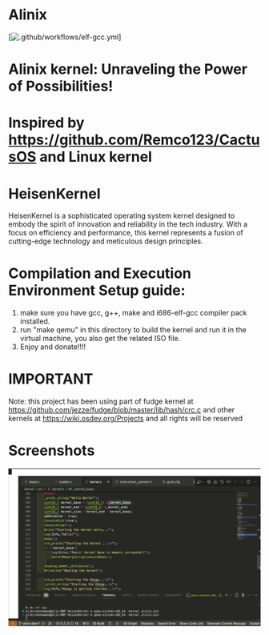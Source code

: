 # Alinix
[![.github/workflows/elf-gcc.yml](https://github.com/MirMohammadd/AliNix/blob/main/.github/workflows/elf-gcc.yml)]

# Alinix kernel: Unraveling the Power of Possibilities!
# Inspired by https://github.com/Remco123/CactusOS and Linux kernel
# HeisenKernel
HeisenKernel is a sophisticated operating system kernel designed to embody the spirit of innovation and reliability in the tech industry. With a focus on efficiency and performance, this kernel represents a fusion of cutting-edge technology and meticulous design principles.


# Compilation  and Execution Environment Setup guide:
1. make sure you have  gcc, g++, make and i686-elf-gcc compiler pack installed.
2. run "make qemu" in this directory to build the kernel and run it in the virtual machine, you also get the related ISO file.
3. Enjoy and donate!!!!


# IMPORTANT
Note: this project has been using part of fudge kernel at https://github.com/jezze/fudge/blob/master/lib/hash/crc.c and other kernels at https://wiki.osdev.org/Projects and all rights will be reserved

# Screenshots

![Alt text](images/kernelImage.png)


